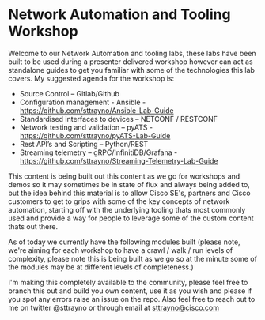 # Network Automation and Tooling Workshop

Welcome to our Network Automation and tooling labs, these labs have been built to be used during a presenter delivered workshop however can act as standalone guides to get you familiar with some of the technologies this lab covers. My suggested agenda for the workshop is:

- Source Control – Gitlab/Github
- Configuration management - Ansible - https://github.com/sttrayno/Ansible-Lab-Guide
- Standardised interfaces to devices – NETCONF / RESTCONF
- Network testing and validation – pyATS - https://github.com/sttrayno/pyATS-Lab-Guide
- Rest API’s and Scripting – Python/REST
- Streaming telemetry – gRPC/InfinitiDB/Grafana - https://github.com/sttrayno/Streaming-Telemetry-Lab-Guide

This content is being built out this content as we go for workshops and demos so it may sometimes be in state of flux and always being added to, but the idea behind this material is to allow Cisco SE's, partners and Cisco customers to get to grips with some of the key concepts of network automation, starting off with the underlying tooling thats most commonly used and provide a way for people to leverage some of the custom content thats out there.

As of today we currently have the following modules built (please note, we're aiming for each workshop to have a crawl / walk / run levels of complexity, please note this is being built as we go so at the minute some of the modules may be at different levels of completeness.)

I'm making this completely available to the community, please feel free to branch this out and build you own content, use it as you wish and please if you spot any errors raise an issue on the repo. Also feel free to reach out to me on twitter @sttrayno or through email at sttrayno@cisco.com
